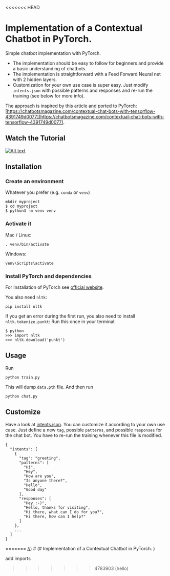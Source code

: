 <<<<<<< HEAD
# Implementation of a Contextual Chatbot in PyTorch.  
Simple chatbot implementation with PyTorch. 

- The implementation should be easy to follow for beginners and provide a basic understanding of chatbots.
- The implementation is straightforward with a Feed Forward Neural net with 2 hidden layers.
- Customization for your own use case is super easy. Just modify `intents.json` with possible patterns and responses and re-run the training (see below for more info).

The approach is inspired by this article and ported to PyTorch: [https://chatbotsmagazine.com/contextual-chat-bots-with-tensorflow-4391749d0077](https://chatbotsmagazine.com/contextual-chat-bots-with-tensorflow-4391749d0077).

## Watch the Tutorial
[![Alt text](https://img.youtube.com/vi/RpWeNzfSUHw/hqdefault.jpg)](https://www.youtube.com/watch?v=RpWeNzfSUHw&list=PLqnslRFeH2UrFW4AUgn-eY37qOAWQpJyg)

## Installation

### Create an environment
Whatever you prefer (e.g. `conda` or `venv`)
```console
mkdir myproject
$ cd myproject
$ python3 -m venv venv
```

### Activate it
Mac / Linux:
```console
. venv/bin/activate
```
Windows:
```console
venv\Scripts\activate
```
### Install PyTorch and dependencies

For Installation of PyTorch see [official website](https://pytorch.org/).

You also need `nltk`:
 ```console
pip install nltk
 ```

If you get an error during the first run, you also need to install `nltk.tokenize.punkt`:
Run this once in your terminal:
 ```console
$ python
>>> import nltk
>>> nltk.download('punkt')
```

## Usage
Run
```console
python train.py
```
This will dump `data.pth` file. And then run
```console
python chat.py
```
## Customize
Have a look at [intents.json](intents.json). You can customize it according to your own use case. Just define a new `tag`, possible `patterns`, and possible `responses` for the chat bot. You have to re-run the training whenever this file is modified.
```console
{
  "intents": [
    {
      "tag": "greeting",
      "patterns": [
        "Hi",
        "Hey",
        "How are you",
        "Is anyone there?",
        "Hello",
        "Good day"
      ],
      "responses": [
        "Hey :-)",
        "Hello, thanks for visiting",
        "Hi there, what can I do for you?",
        "Hi there, how can I help?"
      ]
    },
    ...
  ]
}
```
=======
[//]: # (# Implementation of a Contextual Chatbot in PyTorch.  )

[//]: # (Simple chatbot implementation with PyTorch. )

[//]: # ()
[//]: # (- The implementation should be easy to follow for beginners and provide a basic understanding of chatbots.)

[//]: # (- The implementation is straightforward with a Feed Forward Neural net with 2 hidden layers.)

[//]: # (- Customization for your own use case is super easy. Just modify `intents.json` with possible patterns and responses and re-run the training &#40;see below for more info&#41;.)

[//]: # ()
[//]: # (The approach is inspired by this article and ported to PyTorch: [https://chatbotsmagazine.com/contextual-chat-bots-with-tensorflow-4391749d0077]&#40;https://chatbotsmagazine.com/contextual-chat-bots-with-tensorflow-4391749d0077&#41;.)

[//]: # ()
[//]: # (## Watch the Tutorial)

[//]: # ([![Alt text]&#40;https://img.youtube.com/vi/RpWeNzfSUHw/hqdefault.jpg&#41;]&#40;https://www.youtube.com/watch?v=RpWeNzfSUHw&list=PLqnslRFeH2UrFW4AUgn-eY37qOAWQpJyg&#41;)

[//]: # ()
[//]: # (## Installation)




[//]: # ()
[//]: # (### Create an environment)

[//]: # (Whatever you prefer &#40;e.g. `conda` or `venv`&#41;)

[//]: # (```console)

[//]: # (mkdir myproject)

[//]: # ($ cd myproject)

[//]: # ($ python3 -m venv venv)

[//]: # (```)

[//]: # ()
[//]: # (### Activate it)

[//]: # (Mac / Linux:)

[//]: # (```console)

[//]: # (. venv/bin/activate)

[//]: # (```)

[//]: # (Windows:)

[//]: # (```console)

[//]: # (venv\Scripts\activate)

[//]: # (```)

[//]: # (### Install PyTorch and dependencies)

[//]: # ()
[//]: # (For Installation of PyTorch see [official website]&#40;https://pytorch.org/&#41;.)

[//]: # ()
[//]: # (You also need `nltk`:)

[//]: # ( ```console)

[//]: # (pip install nltk)

[//]: # ( ```)

[//]: # ()
[//]: # (If you get an error during the first run, you also need to install `nltk.tokenize.punkt`:)

[//]: # (Run this once in your terminal:)

[//]: # ( ```console)

[//]: # ($ python)

[//]: # (>>> import nltk)

[//]: # (>>> nltk.download&#40;'punkt'&#41;)

[//]: # (```)

[//]: # ()
[//]: # (## Usage)

[//]: # (Run)

[//]: # (```console)

[//]: # (python train.py)

[//]: # (```)

[//]: # (This will dump `data.pth` file. And then run)

[//]: # (```console)

[//]: # (python chat.py)

[//]: # (```)

[//]: # (## Customize)

[//]: # (Have a look at [intents.json]&#40;intents.json&#41;. You can customize it according to your own use case. Just define a new `tag`, possible `patterns`, and possible `responses` for the chat bot. You have to re-run the training whenever this file is modified.)

[//]: # (```console)

[//]: # ({)

[//]: # (  "intents": [)

[//]: # (    {)

[//]: # (      "tag": "greeting",)

[//]: # (      "patterns": [)

[//]: # (        "Hi",)

[//]: # (        "Hey",)

[//]: # (        "How are you",)

[//]: # (        "Is anyone there?",)

[//]: # (        "Hello",)

[//]: # (        "Good day")

[//]: # (      ],)

[//]: # (      "responses": [)

[//]: # (        "Hey :-&#41;",)

[//]: # (        "Hello, thanks for visiting",)

[//]: # (        "Hi there, what can I do for you?",)

[//]: # (        "Hi there, how can I help?")

[//]: # (      ])

[//]: # (    },)

[//]: # (    ...)

[//]: # (  ])

[//]: # (})

[//]: # (```)


add imports
>>>>>>> 4783903 (hello)
